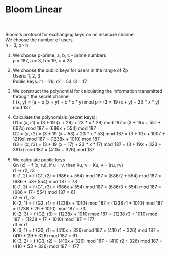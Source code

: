 # Bloom Linear
<br><br>
Bloom's protocol for exchanging keys on an insecure channel<br>
We choose the number of users<br>
n = 3, p> n<br>

1. We choose p-prime, a, b, c - prime numbers<br>
p = 187, a = 3, b = 19, c = 23<br>

2. We choose the public keys for users in the range of Zp<br>
Users: 1, 2, 3<br>
Public keys: r1 = 29, r2 = 53 r3 = 17<br>

3. We construct the polynomial for calculating the information transmitted through the secret channel<br>
f (x, y) = (a + b (x + y) + c * x * y) mod p = (3 + 19 (x + y) + 23 * x * y) mod 187<br>

4. Calculate the polynomials (secret keys):<br>
G1 = (x, r1) = (3 + 19 (x + 29) + 23 * x * 29) mod 187 = (3 + 19x + 551 + 667x) mod 187 = (686x + 554) mod 187<br>
G2 = (x, r2) = (3 + 19 (x + 53) + 23 * x * 53) mod 187 = (3 + 19x + 1007 + 1219x) mod 187 = (1238x + 1010) mod 187<br>
G3 = (x, r3) = (3 + 19 (x + 17) + 23 * x * 17) mod 187 = (3 + 19x + 323 + 391x) mod 187 = (410x + 326) mod 187<br>

5. We calculate public keys<br>
Gn (x) = f (x, ru), if u = v, then Ku, v = Ku, v = (ru, rv)<br>
r1 => r2, r3<br>
K (1, 2) = f (G1, r2) = (686x + 554) mod 187 = (686r2 + 554) mod 187 = (686 * 53+ 554) mod 187 = 73<br>
K (1, 3) = f (G1, r3) = (686x + 554) mod 187 = (686r3 + 554) mod 187 = (686 * 17+ 554) mod 187 = 61<br>
r2 => r1, r3<br>
K (2, 1) = f (G2, r1) = (1238x + 1010) mod 187 = (1238 r1 + 1010) mod 187 = (1238 * 29 + 1010) mod 187 = 73<br>
K (2, 3) = f (G2, r3) = (1238x + 1010) mod 187 = (1238 r3 + 1010) mod 187 = (1238 * 17 + 1010) mod 187 = 177<br>
r3 => r1<br>
K (3, 1) = f (G3, r1) = (410x + 326) mod 187 = (410 r1 + 326) mod 187 = (410 * 29 + 326) mod 187 = 61<br>
K (3, 2) = f (G3, r2) = (410x + 326) mod 187 = (410 r2 + 326) mod 187 = (410 * 53 + 326) mod 187 = 177<br>
